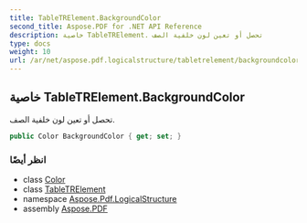 ```yaml
---
title: TableTRElement.BackgroundColor
second_title: Aspose.PDF for .NET API Reference
description: خاصية TableTRElement. تحصل أو تعين لون خلفية الصف
type: docs
weight: 10
url: /ar/net/aspose.pdf.logicalstructure/tabletrelement/backgroundcolor/
---
```

## خاصية TableTRElement.BackgroundColor

تحصل أو تعين لون خلفية الصف.

```csharp
public Color BackgroundColor { get; set; }
```

### انظر أيضًا

* class [Color](../../../aspose.pdf/color/)
* class [TableTRElement](../)
* namespace [Aspose.Pdf.LogicalStructure](../../../aspose.pdf.logicalstructure/)
* assembly [Aspose.PDF](../../../)